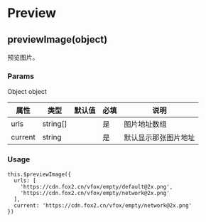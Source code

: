 # Preview

## previewImage(object)

预览图片。

### Params

Object object

| 属性    | 类型     | 默认值 | 必填 | 说明                 |
| ------- | -------- | ------ | ---- | -------------------- |
| urls    | string[] |        | 是   | 图片地址数组         |
| current | string   |        | 是   | 默认显示那张图片地址 |

### Usage

```
this.$previewImage({
  urls: [
    'https://cdn.fox2.cn/vfox/empty/default@2x.png',
    'https://cdn.fox2.cn/vfox/empty/network@2x.png'
  ],
  current: 'https://cdn.fox2.cn/vfox/empty/network@2x.png'
})
```
